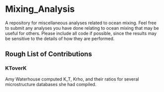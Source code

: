 # Mixing_Analysis
A repository for miscellaneous analyses related to ocean mixing. Feel free to submit any analyses you have done relating to ocean mixing that may be useful for others. Please include all code if possible, since the results may be sensitive to the details of how they are performed.

## Rough List of Contributions
### KToverK
Amy Waterhouse computed K_T, Krho, and their ratios for several microstructure databases she had compiled.
